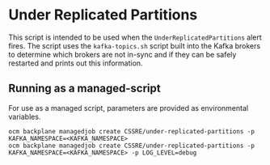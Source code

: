 # Under Replicated Partitions

This script is intended to be used when the `UnderReplicatedPartitions` alert fires. The script uses the `kafka-topics.sh` script built into the Kafka brokers to determine which brokers are not in-sync and if they can be safely restarted and prints out this information.

## Running as a managed-script

For use as a managed script, parameters are provided as environmental variables.

```
ocm backplane managedjob create CSSRE/under-replicated-partitions -p KAFKA_NAMESPACE=<KAFKA_NAMESPACE>
ocm backplane managedjob create CSSRE/under-replicated-partitions -p KAFKA_NAMESPACE=<KAFKA_NAMESPACE> -p LOG_LEVEL=debug
```
